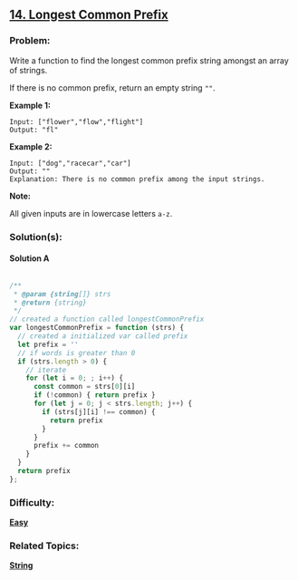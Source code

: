 
## [14. Longest Common Prefix](https://leetcode.com/problems/longest-common-prefix/description/)

### Problem:

Write a function to find the longest common prefix string amongst an array of strings.

If there is no common prefix, return an empty string `""`.

**Example 1:**

```
Input: ["flower","flow","flight"]
Output: "fl"
```

**Example 2:**

```
Input: ["dog","racecar","car"]
Output: ""
Explanation: There is no common prefix among the input strings.
```

**Note:**

All given inputs are in lowercase letters `a-z`.

### Solution(s):

#### Solution A

```javascript

/**
 * @param {string[]} strs
 * @return {string}
 */
// created a function called longestCommonPrefix
var longestCommonPrefix = function (strs) {
  // created a initialized var called prefix
  let prefix = ''
  // if words is greater than 0
  if (strs.length > 0) {
    // iterate 
    for (let i = 0; ; i++) {
      const common = strs[0][i]
      if (!common) { return prefix }
      for (let j = 0; j < strs.length; j++) {
        if (strs[j][i] !== common) {
          return prefix
        }
      }
      prefix += common
    }
  }
  return prefix
};

```

### Difficulty: 

**[Easy](https://leetcode.com/problemset/all/?difficulty=Easy)**

### Related Topics:

**[String](https://leetcode.com/tag/string)**





